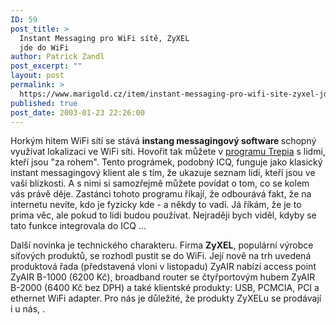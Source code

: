 ```yaml
---
ID: 59
post_title: >
  Instant Messaging pro WiFi sítě, ZyXEL
  jde do WiFi
author: Patrick Zandl
post_excerpt: ""
layout: post
permalink: >
  https://www.marigold.cz/item/instant-messaging-pro-wifi-site-zyxel-jde-do-wifi
published: true
post_date: 2003-01-23 22:26:00
---
```

<P>Horkým hitem WiFi sítí se stává <STRONG>instang messagingový software </STRONG>schopný využívat lokalizaci ve WiFi síti. Hovořit tak můžete v <A href="http://www.trepia.com/" target=_blank>programu Trepia</A> s lidmi, kteří jsou "za rohem". Tento prográmek, podobný ICQ, funguje jako klasický instant messagingový klient ale s tím, že ukazuje seznam lidí, kteří jsou ve vaší blízkosti. A s nimi si samozřejmě můžete povídat o tom, co se kolem vás právě děje. Zastánci tohoto programu říkají, že odbourává fakt, že na internetu nevíte, kdo je fyzicky kde - a někdy to vadí. Já říkám, že je to prima věc, ale pokud to lidi budou používat. Nejraději bych viděl, kdyby se tato funkce integrovala do ICQ ...</P>
<P>Další novinka je technického charakteru. Firma <STRONG>ZyXEL</STRONG>, populární výrobce síťových produktů, se rozhodl pustit se do WiFi. Její nově na trh uvedená produktová řada (představená vloni v listopadu) ZyAIR nabízí access point ZyAIR B-1000 (6200 Kč), broadband router se čtyřportovým hubem ZyAIR B-2000 (6400 Kč bez DPH)&#160;a také klientské produkty: USB, PCMCIA, PCI a ethernet WiFi adapter. Pro nás je důležité, že produkty ZyXELu se prodávají i u nás, . </P>